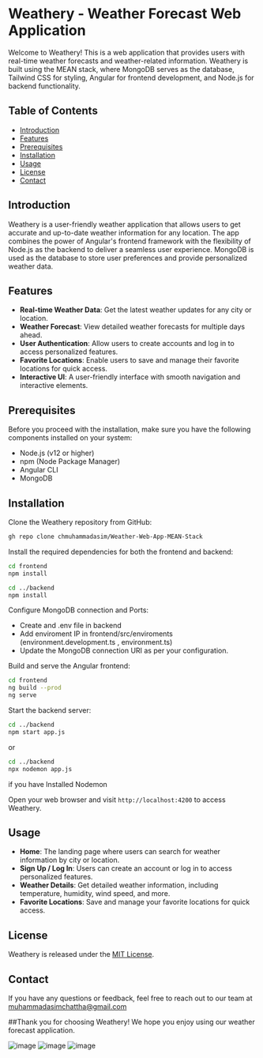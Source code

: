 # Weathery - Weather Forecast Web Application

Welcome to Weathery! This is a web application that provides users with real-time weather forecasts and weather-related information. Weathery is built using the MEAN stack, where MongoDB serves as the database, Tailwind CSS for styling, Angular for frontend development, and Node.js for backend functionality.


## Table of Contents

- [Introduction](#introduction)
- [Features](#features)
- [Prerequisites](#prerequisites)
- [Installation](#installation)
- [Usage](#usage)
- [License](#license)
- [Contact](#contact)

## Introduction

Weathery is a user-friendly weather application that allows users to get accurate and up-to-date weather information for any location. The app combines the power of Angular's frontend framework with the flexibility of Node.js as the backend to deliver a seamless user experience. MongoDB is used as the database to store user preferences and provide personalized weather data.

## Features

- **Real-time Weather Data**: Get the latest weather updates for any city or location.
- **Weather Forecast**: View detailed weather forecasts for multiple days ahead.
- **User Authentication**: Allow users to create accounts and log in to access personalized features.
- **Favorite Locations**: Enable users to save and manage their favorite locations for quick access.
- **Interactive UI**: A user-friendly interface with smooth navigation and interactive elements.

## Prerequisites

Before you proceed with the installation, make sure you have the following components installed on your system:

- Node.js (v12 or higher)
- npm (Node Package Manager)
- Angular CLI
- MongoDB

## Installation

  Clone the Weathery repository from GitHub:

```bash
gh repo clone chmuhammadasim/Weather-Web-App-MEAN-Stack
```

  Install the required dependencies for both the frontend and backend:

```bash
cd frontend
npm install

cd ../backend
npm install
```

  Configure MongoDB connection and Ports:

   - Create and .env file in backend
   - Add enviroment IP in frontend/src/enviroments (environment.development.ts , environment.ts)
   - Update the MongoDB connection URI as per your configuration.

  Build and serve the Angular frontend:

```bash
cd frontend
ng build --prod
ng serve
```

  Start the backend server:

```bash
cd ../backend
npm start app.js
```
  or 
```bash
cd ../backend
npx nodemon app.js
```
  if you have Installed Nodemon

  Open your web browser and visit `http://localhost:4200` to access Weathery.

## Usage

- **Home**: The landing page where users can search for weather information by city or location.
- **Sign Up / Log In**: Users can create an account or log in to access personalized features.
- **Weather Details**: Get detailed weather information, including temperature, humidity, wind speed, and more.
- **Favorite Locations**: Save and manage your favorite locations for quick access.



## License

Weathery is released under the [MIT License](LICENSE).

## Contact

If you have any questions or feedback, feel free to reach out to our team at [muhammadasimchattha@gmail.com](mailto:muhammadasimchattha@gmail.com)

##Thank you for choosing Weathery! We hope you enjoy using our weather forecast application.

![image](https://github.com/chmuhammadasim/Weather-Web-App-MEAN-Stack/assets/89093185/3afc8ede-6290-4e5b-ac7d-301ecb8fd037)
![image](https://github.com/chmuhammadasim/Weather-Web-App-MEAN-Stack/assets/89093185/6304fe34-2414-4499-b3e3-99b44b55ec9a)
![image](https://github.com/chmuhammadasim/Weather-Web-App-MEAN-Stack/assets/89093185/4e175a39-566b-498a-a673-cf46758f2e04)

